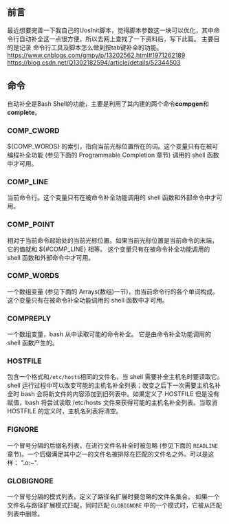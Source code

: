 ## 前言
最近想要完善一下我自己的UosInit脚本，觉得脚本参数这一块可以优化，其中命令行自动补全这一点很方便，所以去网上查找了一下资料后，写下此篇。
主要目的是记录 命令行工具及脚本怎么做到按tab键补全的功能。
https://www.cnblogs.com/gmpy/p/13202562.html#1971262189
https://blog.csdn.net/Q1302182594/article/details/52344503
## 命令
 自动补全是Bash Shell的功能，主要是利用了其内建的两个命令**compgen**和**complete**。
 
 ### COMP_CWORD
${COMP_WORDS} 的索引，指向当前光标位置所在的词。这个变量只有在被可编程补全功能 (参见下面的 Programmable Completion 章节) 调用的 shell 函数中才可用。

### COMP_LINE
当前命令行。这个变量只有在被命令补全功能调用的 shell 函数和外部命令中才可用。

### COMP_POINT
相对于当前命令起始处的当前光标位置。如果当前光标位置是当前命令的末端， 它的值就和 ${#COMP_LINE} 相等。 这个变量只有在被命令补全功能调用的 shell 函数和外部命令中才可用。

### COMP_WORDS
一个数组变量 (参见下面的 Arrays(数组)一节)，由当前命令行的各个单词构成。 这个变量只有在被命令补全功能调用的 shell 函数中才可用。

### COMPREPLY
一个数组变量，bash 从中读取可能的命令补全。 它是由命令补全功能调用的 shell 函数产生的。

### HOSTFILE
包含一个格式和`/etc/hosts`相同的文件名，当 shell 需要补全主机名时要读取它。shell 运行过程中可以改变可能的主机名补全列表；改变之后下一次需要主机名补全时 bash 会将新文件的内容添加到旧列表中。如果定义了 HOSTFILE 但是没有赋值，bash 将尝试读取 /etc/hosts 文件来获得可能的主机名补全列表。当取消 HOSTFILE 的定义时，主机名列表将清空。

### FIGNORE
一个冒号分隔的后缀名列表，在进行文件名补全时被忽略 (参见下面的 `READLINE` 章节)。一个后缀满足其中之一的文件名被排除在匹配的文件名之外。可以是这样： ".o:~".

### GLOBIGNORE
一个冒号分隔的模式列表，定义了路径名扩展时要忽略的文件名集合。 如果一个文件名与路径扩展模式匹配，同时匹配 `GLOBIGNORE` 中的一个模式时，它被从匹配列表中删除。
 